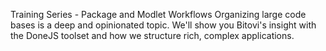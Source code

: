 Training Series - Package and Modlet Workflows
Organizing large code bases is a deep and opinionated topic. We'll show you Bitovi's insight with the DoneJS toolset and how we structure rich, complex applications.

